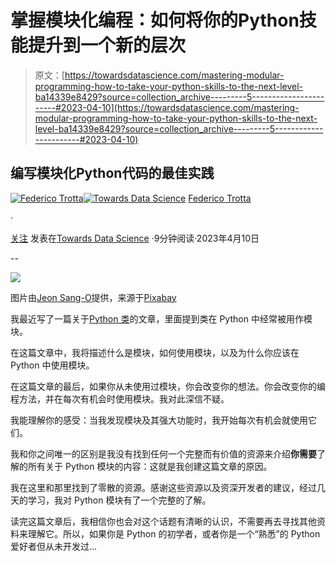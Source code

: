 # 掌握模块化编程：如何将你的Python技能提升到一个新的层次

> 原文：[https://towardsdatascience.com/mastering-modular-programming-how-to-take-your-python-skills-to-the-next-level-ba14339e8429?source=collection_archive---------5-----------------------#2023-04-10](https://towardsdatascience.com/mastering-modular-programming-how-to-take-your-python-skills-to-the-next-level-ba14339e8429?source=collection_archive---------5-----------------------#2023-04-10)

## 编写模块化Python代码的最佳实践

[](https://federicotrotta.medium.com/?source=post_page-----ba14339e8429--------------------------------)[![Federico Trotta](../Images/e997e3a96940c16ab5071629016d82fd.png)](https://federicotrotta.medium.com/?source=post_page-----ba14339e8429--------------------------------)[](https://towardsdatascience.com/?source=post_page-----ba14339e8429--------------------------------)[![Towards Data Science](../Images/a6ff2676ffcc0c7aad8aaf1d79379785.png)](https://towardsdatascience.com/?source=post_page-----ba14339e8429--------------------------------) [Federico Trotta](https://federicotrotta.medium.com/?source=post_page-----ba14339e8429--------------------------------)

·

[关注](https://medium.com/m/signin?actionUrl=https%3A%2F%2Fmedium.com%2F_%2Fsubscribe%2Fuser%2F654cd4bbe899&operation=register&redirect=https%3A%2F%2Ftowardsdatascience.com%2Fmastering-modular-programming-how-to-take-your-python-skills-to-the-next-level-ba14339e8429&user=Federico+Trotta&userId=654cd4bbe899&source=post_page-654cd4bbe899----ba14339e8429---------------------post_header-----------) 发表在[Towards Data Science](https://towardsdatascience.com/?source=post_page-----ba14339e8429--------------------------------) ·9分钟阅读·2023年4月10日[](https://medium.com/m/signin?actionUrl=https%3A%2F%2Fmedium.com%2F_%2Fvote%2Ftowards-data-science%2Fba14339e8429&operation=register&redirect=https%3A%2F%2Ftowardsdatascience.com%2Fmastering-modular-programming-how-to-take-your-python-skills-to-the-next-level-ba14339e8429&user=Federico+Trotta&userId=654cd4bbe899&source=-----ba14339e8429---------------------clap_footer-----------)

--

[](https://medium.com/m/signin?actionUrl=https%3A%2F%2Fmedium.com%2F_%2Fbookmark%2Fp%2Fba14339e8429&operation=register&redirect=https%3A%2F%2Ftowardsdatascience.com%2Fmastering-modular-programming-how-to-take-your-python-skills-to-the-next-level-ba14339e8429&source=-----ba14339e8429---------------------bookmark_footer-----------)![](../Images/7aee29745d7f4d3995e0b85e5c9f67d3.png)

图片由[Jeon Sang-O](https://pixabay.com/it/users/jeonsango-1594796/?utm_source=link-attribution&utm_medium=referral&utm_campaign=image&utm_content=1498954)提供，来源于[Pixabay](https://pixabay.com/it//?utm_source=link-attribution&utm_medium=referral&utm_campaign=image&utm_content=1498954)

我最近写了一篇关于[Python 类](https://medium.com/towards-data-science/python-classes-made-easy-the-definitive-guide-to-object-oriented-programming-881ed609fb6)的文章，里面提到类在 Python 中经常被用作模块。

在这篇文章中，我将描述什么是模块，如何使用模块，以及为什么你应该在 Python 中使用模块。

在这篇文章的最后，如果你从未使用过模块，你会改变你的想法。你会改变你的编程方法，并在每次有机会时使用模块。我对此深信不疑。

我能理解你的感受：当我发现模块及其强大功能时，我开始每次有机会就使用它们。

我和你之间唯一的区别是我没有找到任何一个完整而有价值的资源来介绍**你需要**了解的所有关于 Python 模块的内容：这就是我创建这篇文章的原因。

我在这里和那里找到了零散的资源。感谢这些资源以及资深开发者的建议，经过几天的学习，我对 Python 模块有了一个完整的了解。

读完这篇文章后，我相信你也会对这个话题有清晰的认识，不需要再去寻找其他资料来理解它。所以，如果你是 Python 的初学者，或者你是一个“熟悉”的 Python 爱好者但从未开发过…
